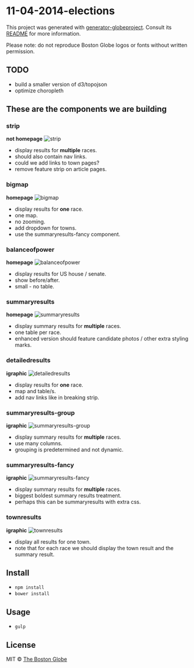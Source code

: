 # 11-04-2014-elections

This project was generated with [generator-globeproject](https://github.com/BostonGlobe/generator-globeproject). Consult its [README](https://github.com/BostonGlobe/generator-globeproject) for more information.

Please note: do not reproduce Boston Globe logos or fonts without written permission.

## TODO

- build a smaller version of d3/topojson
- optimize choropleth

## These are the components we are building

### strip
**not homepage**
![strip](https://cloud.githubusercontent.com/assets/370976/4511030/59b4e9a6-4b30-11e4-9de6-e28b890d616c.jpg)
- display results for **multiple** races.
- should also contain nav links.
- could we add links to town pages?
- remove feature strip on article pages.

### bigmap
**homepage**
![bigmap](https://cloud.githubusercontent.com/assets/370976/4511026/59abccb8-4b30-11e4-9833-fdd10f87c5af.jpg)
- display results for **one** race.
- one map.
- no zooming.
- add dropdown for towns.
- use the summaryresults-fancy component.

### balanceofpower
**homepage**
![balanceofpower](https://cloud.githubusercontent.com/assets/370976/4511024/59a832ec-4b30-11e4-91ae-6bb8592a122c.jpg)
- display results for US house / senate.
- show before/after.
- small - no table.

### summaryresults
**homepage**
![summaryresults](https://cloud.githubusercontent.com/assets/370976/4511025/59a929e0-4b30-11e4-9287-88be4b596369.jpg)
- display summary results for **multiple** races.
- one table per race.
- enhanced version should feature candidate photos / other extra styling marks.

### detailedresults
**igraphic**
![detailedresults](https://cloud.githubusercontent.com/assets/370976/4511023/59a5d2ae-4b30-11e4-874c-1f64149429bf.jpg)
- display results for **one** race.
- map and table/s.
- add nav links like in breaking strip.

### summaryresults-group
**igraphic**
![summaryresults-group](https://cloud.githubusercontent.com/assets/370976/4511029/59b243ea-4b30-11e4-9a5b-418d2c7fb070.jpg)
- display summary results for **multiple** races.
- use many columns.
- grouping is predetermined and not dynamic.

### summaryresults-fancy
**igraphic**
![summaryresults-fancy](https://cloud.githubusercontent.com/assets/370976/4511028/59aee182-4b30-11e4-8572-aef3f8d0cfb7.jpg)
- display summary results for **multiple** races.
- biggest boldest summary results treatment.
- perhaps this can be summaryresults with extra css.

### townresults
**igraphic**
![townresults](https://cloud.githubusercontent.com/assets/370976/4511027/59ac578c-4b30-11e4-9af2-2f371dc9f8a1.jpg)
- display all results for one town.
- note that for each race we should display the town result and the summary result.

## Install

- `npm install`
- `bower install`

## Usage

- `gulp`

## License

MIT © [The Boston Globe](http://github.com/BostonGlobe)
